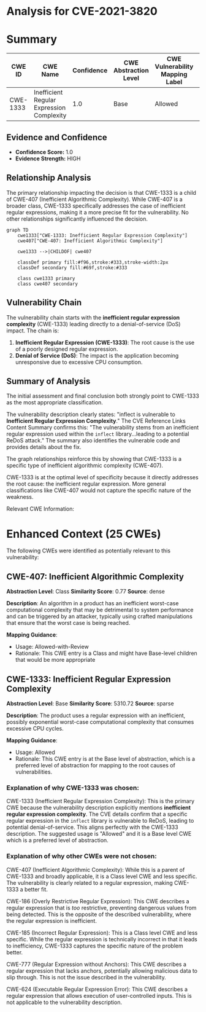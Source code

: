 # Analysis for CVE-2021-3820

# Summary
| CWE ID | CWE Name | Confidence | CWE Abstraction Level | CWE Vulnerability Mapping Label | CWE-Vulnerability Mapping Notes |
|---|---|---|---|---|---|
| CWE-1333 | Inefficient Regular Expression Complexity | 1.0 | Base | Allowed | Primary CWE |

## Evidence and Confidence

*   **Confidence Score:** 1.0
*   **Evidence Strength:** HIGH

## Relationship Analysis
The primary relationship impacting the decision is that CWE-1333 is a child of CWE-407 (Inefficient Algorithmic Complexity). While CWE-407 is a broader class, CWE-1333 specifically addresses the case of inefficient regular expressions, making it a more precise fit for the vulnerability. No other relationships significantly influenced the decision.

```mermaid
graph TD
    cwe1333["CWE-1333: Inefficient Regular Expression Complexity"]
    cwe407["CWE-407: Inefficient Algorithmic Complexity"]
    
    cwe1333 -->|CHILDOF| cwe407
    
    classDef primary fill:#f96,stroke:#333,stroke-width:2px
    classDef secondary fill:#69f,stroke:#333
    
    class cwe1333 primary
    class cwe407 secondary
```

## Vulnerability Chain
The vulnerability chain starts with the **inefficient regular expression complexity** (CWE-1333) leading directly to a denial-of-service (DoS) impact. The chain is:

1.  **Inefficient Regular Expression (CWE-1333)**: The root cause is the use of a poorly designed regular expression.
2.  **Denial of Service (DoS)**: The impact is the application becoming unresponsive due to excessive CPU consumption.

## Summary of Analysis
The initial assessment and final conclusion both strongly point to CWE-1333 as the most appropriate classification.

The vulnerability description clearly states: "inflect is vulnerable to **Inefficient Regular Expression Complexity**." The CVE Reference Links Content Summary confirms this: "The vulnerability stems from an inefficient regular expression used within the `inflect` library...leading to a potential ReDoS attack." The summary also identifies the vulnerable code and provides details about the fix.

The graph relationships reinforce this by showing that CWE-1333 is a specific type of inefficient algorithmic complexity (CWE-407).

CWE-1333 is at the optimal level of specificity because it directly addresses the root cause: the inefficient regular expression. More general classifications like CWE-407 would not capture the specific nature of the weakness.

Relevant CWE Information:

# Enhanced Context (25 CWEs)
The following CWEs were identified as potentially relevant to this vulnerability:

## CWE-407: Inefficient Algorithmic Complexity
**Abstraction Level**: Class
**Similarity Score**: 0.77
**Source**: dense

**Description**:
An algorithm in a product has an inefficient worst-case computational complexity that may be detrimental to system performance and can be triggered by an attacker, typically using crafted manipulations that ensure that the worst case is being reached.

**Mapping Guidance**:
- Usage: Allowed-with-Review
- Rationale: This CWE entry is a Class and might have Base-level children that would be more appropriate

## CWE-1333: Inefficient Regular Expression Complexity
**Abstraction Level**: Base
**Similarity Score**: 5310.72
**Source**: sparse

**Description**:
The product uses a regular expression with an inefficient, possibly exponential worst-case computational complexity that consumes excessive CPU cycles.

**Mapping Guidance**:
- Usage: Allowed
- Rationale: This CWE entry is at the Base level of abstraction, which is a preferred level of abstraction for mapping to the root causes of vulnerabilities.

### Explanation of why CWE-1333 was chosen:

CWE-1333 (Inefficient Regular Expression Complexity): This is the primary CWE because the vulnerability description explicitly mentions **inefficient regular expression complexity**. The CVE details confirm that a specific regular expression in the `inflect` library is vulnerable to ReDoS, leading to potential denial-of-service. This aligns perfectly with the CWE-1333 description. The suggested usage is "Allowed" and it is a Base level CWE which is a preferred level of abstraction.

### Explanation of why other CWEs were not chosen:

CWE-407 (Inefficient Algorithmic Complexity): While this is a parent of CWE-1333 and broadly applicable, it is a Class level CWE and less specific. The vulnerability is clearly related to a regular expression, making CWE-1333 a better fit.

CWE-186 (Overly Restrictive Regular Expression): This CWE describes a regular expression that is *too* restrictive, preventing dangerous values from being detected. This is the opposite of the described vulnerability, where the regular expression is inefficient.

CWE-185 (Incorrect Regular Expression): This is a Class level CWE and less specific. While the regular expression is technically incorrect in that it leads to inefficiency, CWE-1333 captures the specific nature of the problem better.

CWE-777 (Regular Expression without Anchors): This CWE describes a regular expression that lacks anchors, potentially allowing malicious data to slip through. This is not the issue described in the vulnerability.

CWE-624 (Executable Regular Expression Error): This CWE describes a regular expression that allows execution of user-controlled inputs. This is not applicable to the vulnerability description.